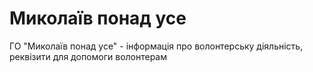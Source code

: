 # Миколаїв понад усе
ГО "Миколаїв понад усе" - інформація про волонтерську діяльність, реквізити для допомоги волонтерам
